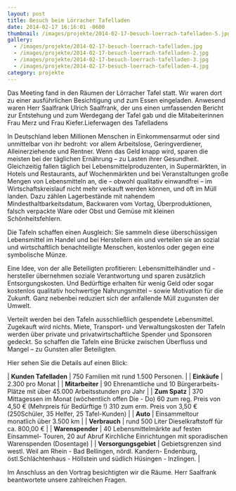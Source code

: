 ```yaml
---
layout: post
title: Besuch beim Lörracher Tafelladen
date: 2014-02-17 16:16:01 -0600
thumbnail: /images/projekte/2014-02-17-besuch-loerrach-tafelladen-5.jpg
gallery:
  - /images/projekte/2014-02-17-besuch-loerrach-tafelladen.jpg
  - /images/projekte/2014-02-17-besuch-loerrach-tafelladen-2.jpg
  - /images/projekte/2014-02-17-besuch-loerrach-tafelladen-3.jpg
  - /images/projekte/2014-02-17-besuch-loerrach-tafelladen-4.jpg
category: projekte
---
```


Das Meeting fand in den Räumen der Lörracher Tafel statt. Wir waren dort zu einer ausführlichen Besichtigung und zum Essen eingeladen. Anwesend waren Herr Saalfrank Ulrich Saalfrank, der uns einen umfassenden Bericht zur Entstehung und zum Werdegang der Tafel gab und die Mitabeiterinnen Frau Merz und Frau Kiefer.Lieferwagen des Tafelladens

In Deutschland leben Millionen Menschen in Einkommensarmut oder sind unmittelbar von ihr bedroht: vor allem Arbeitslose, Geringverdiener, Alleinerziehende und Rentner. Wenn das Geld knapp wird, sparen die meisten bei der täglichen Ernährung – zu Lasten ihrer Gesundheit. Gleichzeitig fallen täglich bei Lebensmittelproduzenten, in Supermärkten, in Hotels und Restaurants, auf Wochenmärkten und bei Veranstaltungen große Mengen von Lebensmitteln an, die – obwohl qualitativ einwandfrei – im Wirtschaftskreislauf nicht mehr verkauft werden können, und oft im Müll landen. Dazu zählen Lagerbestände mit nahendem Mindesthaltbarkeitsdatum, Backwaren vom Vortag, Überproduktionen, falsch verpackte Ware oder Obst und Gemüse mit kleinen Schönheitsfehlern.

Die Tafeln schaffen einen Ausgleich: Sie sammeln diese überschüssigen Lebensmittel im Handel und bei Herstellern ein und verteilen sie an sozial und wirtschaftlich benachteiligte Menschen, kostenlos oder gegen eine symbolische Münze.

Eine Idee, von der alle Beteiligten profitieren: Lebensmittelhändler und -hersteller übernehmen soziale Verantwortung und sparen zusätzlich Entsorgungskosten. Und Bedürftige erhalten für wenig Geld oder sogar kostenlos qualitativ hochwertige Nahrungsmittel – sowie Motivation für die Zukunft. Ganz nebenbei reduziert sich der anfallende Müll zugunsten der Umwelt.

Verteilt werden bei den Tafeln ausschließlich gespendete Lebensmittel. Zugekauft wird nichts. Miete, Transport- und Verwaltungskosten der Tafeln werden über private und privatwirtschaftliche Spender und Sponsoren gedeckt. So schaffen die Tafeln eine Brücke zwischen Überfluss und Mangel – zu Gunsten aller Beteiligten.

Hier sehen Sie die Details auf einen Blick:

| **Kunden Tafelladen** |  	750 Familien mit rund 1.500 Personen. |
| **Einkäufe** | 2.300 pro Monat |
| **Mitarbeiter** | 90 Ehrenamtliche und 10 Bürgerarbeits-Plätze
mit über 45.000 Arbeitsstunden pro Jahr |
| **Zum Spatz** | 370 Mittagessen im Monat (wöchentlich offen Die - Do)
60 zum reg. Preis von 4,50 € (Mehrpreis für Bedürftige !)
310 zum erm. Preis von 3,50 € (250Schüler, 35 Helfer, 25 Tafel-Kunden) |
| **Auto** | Einsammeltour monatlich über 3.500 km |
| **Verbrauch** | rund 500 Liter Dieselkraftstoff für ca. 800,00 € |
| **Warenspender** | 40 Lebensmittelmärkte auf festen Einsammel- Touren, 20 auf Abruf
Kirchliche Einrichtungen mit sporadischen Warenspenden (Dosentage) |
| **Versorgungsgebiet** | Gebietsgrenzen sind westl. Weil am Rhein - Bad Bellingen, nördl. Kandern-
Endenburg, östl.Schlächtenhaus - Höllstein und südlich Hüsingen - Inzlingen. |

Im Anschluss an den Vortrag besichtigten wir die Räume. Herr Saalfrank beantwortete unsere zahlreichen Fragen.